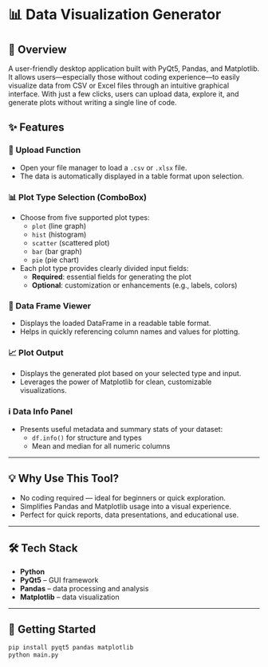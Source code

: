 # 📊 Data Visualization Generator

## 📝 Overview
A user-friendly desktop application built with PyQt5, Pandas, and Matplotlib. It allows users—especially those without coding experience—to easily visualize data from CSV or Excel files through an intuitive graphical interface. With just a few clicks, users can upload data, explore it, and generate plots without writing a single line of code.

## ✨ Features

### 📁 Upload Function  
- Open your file manager to load a `.csv` or `.xlsx` file.  
- The data is automatically displayed in a table format upon selection.

### 📊 Plot Type Selection (ComboBox)  
- Choose from five supported plot types:
  - `plot` (line graph)
  - `hist` (histogram)
  - `scatter` (scattered plot)
  - `bar` (bar graph)
  - `pie` (pie chart)
- Each plot type provides clearly divided input fields:
  - **Required**: essential fields for generating the plot  
  - **Optional**: customization or enhancements (e.g., labels, colors)

### 🧾 Data Frame Viewer  
- Displays the loaded DataFrame in a readable table format.
- Helps in quickly referencing column names and values for plotting.

### 📈 Plot Output  
- Displays the generated plot based on your selected type and input.
- Leverages the power of Matplotlib for clean, customizable visualizations.

### ℹ️ Data Info Panel  
- Presents useful metadata and summary stats of your dataset:
  - `df.info()` for structure and types
  - Mean and median for all numeric columns

---

## 💡 Why Use This Tool?
- No coding required — ideal for beginners or quick exploration.
- Simplifies Pandas and Matplotlib usage into a visual experience.
- Perfect for quick reports, data presentations, and educational use.

---

## 🛠️ Tech Stack
- **Python**
- **PyQt5** – GUI framework
- **Pandas** – data processing and analysis
- **Matplotlib** – data visualization

---

## 🚀 Getting Started

```bash
pip install pyqt5 pandas matplotlib
python main.py
